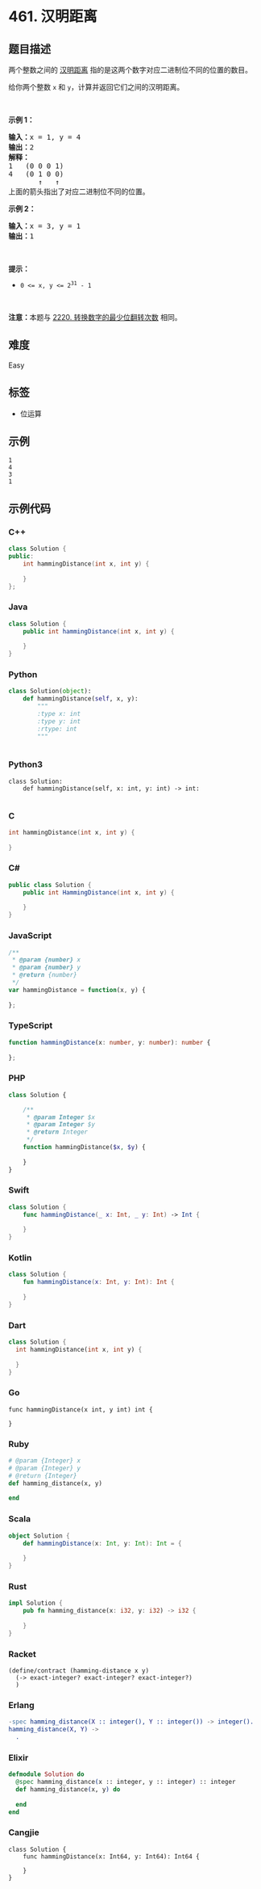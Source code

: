 # 461. 汉明距离

## 题目描述

<p>两个整数之间的 <a href="https://baike.baidu.com/item/%E6%B1%89%E6%98%8E%E8%B7%9D%E7%A6%BB">汉明距离</a> 指的是这两个数字对应二进制位不同的位置的数目。</p>

<p>给你两个整数 <code>x</code> 和 <code>y</code>，计算并返回它们之间的汉明距离。</p>

<p>&nbsp;</p>

<p><strong>示例 1：</strong></p>

<pre>
<strong>输入：</strong>x = 1, y = 4
<strong>输出：</strong>2
<strong>解释：</strong>
1   (0 0 0 1)
4   (0 1 0 0)
       ↑   ↑
上面的箭头指出了对应二进制位不同的位置。
</pre>

<p><strong>示例 2：</strong></p>

<pre>
<strong>输入：</strong>x = 3, y = 1
<strong>输出：</strong>1
</pre>

<p>&nbsp;</p>

<p><strong>提示：</strong></p>

<ul>
	<li><code>0 &lt;=&nbsp;x, y &lt;= 2<sup>31</sup> - 1</code></li>
</ul>

<p>&nbsp;</p>

<p><strong>注意：</strong>本题与&nbsp;<a href="https://leetcode.cn/problems/minimum-bit-flips-to-convert-number/">2220. 转换数字的最少位翻转次数</a>&nbsp;相同。</p>


## 难度

Easy

## 标签

- 位运算

## 示例

```
1
4
3
1
```

## 示例代码

### C++

```cpp
class Solution {
public:
    int hammingDistance(int x, int y) {
        
    }
};
```

### Java

```java
class Solution {
    public int hammingDistance(int x, int y) {
        
    }
}
```

### Python

```python
class Solution(object):
    def hammingDistance(self, x, y):
        """
        :type x: int
        :type y: int
        :rtype: int
        """
        
```

### Python3

```python3
class Solution:
    def hammingDistance(self, x: int, y: int) -> int:
        
```

### C

```c
int hammingDistance(int x, int y) {
    
}
```

### C#

```csharp
public class Solution {
    public int HammingDistance(int x, int y) {
        
    }
}
```

### JavaScript

```javascript
/**
 * @param {number} x
 * @param {number} y
 * @return {number}
 */
var hammingDistance = function(x, y) {
    
};
```

### TypeScript

```typescript
function hammingDistance(x: number, y: number): number {
    
};
```

### PHP

```php
class Solution {

    /**
     * @param Integer $x
     * @param Integer $y
     * @return Integer
     */
    function hammingDistance($x, $y) {
        
    }
}
```

### Swift

```swift
class Solution {
    func hammingDistance(_ x: Int, _ y: Int) -> Int {
        
    }
}
```

### Kotlin

```kotlin
class Solution {
    fun hammingDistance(x: Int, y: Int): Int {
        
    }
}
```

### Dart

```dart
class Solution {
  int hammingDistance(int x, int y) {
    
  }
}
```

### Go

```golang
func hammingDistance(x int, y int) int {
    
}
```

### Ruby

```ruby
# @param {Integer} x
# @param {Integer} y
# @return {Integer}
def hamming_distance(x, y)
    
end
```

### Scala

```scala
object Solution {
    def hammingDistance(x: Int, y: Int): Int = {
        
    }
}
```

### Rust

```rust
impl Solution {
    pub fn hamming_distance(x: i32, y: i32) -> i32 {
        
    }
}
```

### Racket

```racket
(define/contract (hamming-distance x y)
  (-> exact-integer? exact-integer? exact-integer?)
  )
```

### Erlang

```erlang
-spec hamming_distance(X :: integer(), Y :: integer()) -> integer().
hamming_distance(X, Y) ->
  .
```

### Elixir

```elixir
defmodule Solution do
  @spec hamming_distance(x :: integer, y :: integer) :: integer
  def hamming_distance(x, y) do
    
  end
end
```

### Cangjie

```cangjie
class Solution {
    func hammingDistance(x: Int64, y: Int64): Int64 {

    }
}
```

